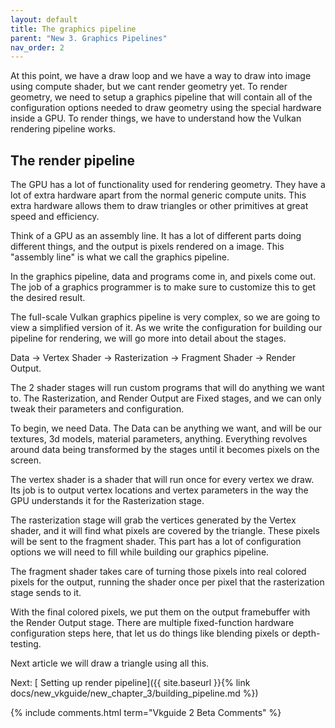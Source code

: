 ```yaml
---
layout: default
title: The graphics pipeline
parent: "New 3. Graphics Pipelines"
nav_order: 2
---
```


At this point, we have a draw loop and we have a way to draw into image using compute shader, but we cant render geometry yet. To render geometry, we  need to setup a graphics pipeline that will contain all of the configuration options needed to draw geometry using the special hardware inside a GPU. 
To render things, we have to understand how the Vulkan rendering pipeline works. 

## The render pipeline
The GPU has a lot of functionality used for rendering geometry. They have a lot of extra hardware apart from the normal generic compute units. This extra hardware allows them to draw triangles or other primitives at great speed and efficiency.

Think of a GPU as an assembly line. It has a lot of different parts doing different things, and the output is pixels rendered on a image. This "assembly line" is what we call the graphics pipeline.

In the graphics pipeline, data and programs come in, and pixels come out. The job of a graphics programmer is to make sure to customize this to get the desired result.

The full-scale Vulkan graphics pipeline is very complex, so we are going to view a simplified version of it. As we write the configuration for building our pipeline for rendering, we will go more into detail about the stages.

Data -> Vertex Shader -> Rasterization -> Fragment Shader -> Render Output.

The 2 shader stages will run custom programs that will do anything we want to. The  Rasterization, and Render Output are Fixed stages, and we can only tweak their parameters and configuration.

To begin, we need Data. The Data can be anything we want, and will be our textures, 3d models, material parameters, anything. Everything revolves around data being transformed by the stages until it becomes pixels on the screen.

The vertex shader is a shader that will run once for every vertex we draw. Its job is to output vertex locations and vertex parameters in the way the GPU understands it for the Rasterization stage. 

The rasterization stage will grab the vertices generated by the Vertex shader, and it will find what pixels are covered by the triangle. These pixels will be sent to the fragment shader. This part has a lot of configuration options we will need to fill while building our graphics pipeline.
 
The fragment shader takes care of turning those pixels into real colored pixels for the output, running the shader once per pixel that the rasterization stage sends to it.

With the final colored pixels, we put them on the output framebuffer with the Render Output stage. There are multiple fixed-function hardware configuration steps here, that let us do things like blending pixels or depth-testing.

Next article we will draw a triangle using all this.

Next: [ Setting up render pipeline]({{ site.baseurl }}{% link docs/new_vkguide/new_chapter_3/building_pipeline.md %})  

{% include comments.html term="Vkguide 2 Beta Comments" %}
